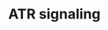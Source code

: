 ---
annotations:
- id: PW:0000098
  parent: regulatory pathway
  type: Pathway Ontology
  value: DNA replication pathway
- id: PW:0001360
  parent: regulatory pathway
  type: Pathway Ontology
  value: DNA damage response pathway
authors:
- AARandCo
- Khanspers
- Mkutmon
- Eweitz
citedin: ''
communities:
- CPTAC
- ONTOX
description: 'This pathway is modeled after Figure 1 in the article " ATR signalling:
  more than meeting at the fork" (See Bibliography). This pathway details the ATR
  signaling which commences when there is a gap in the single strand DNA. It details
  the usage of several independent checkpoint proteins which then cause TOPBP1 dependent
  activation of the phosphorylation and kinase of a large number of substrates including
  CHK1 to commence regulation of cellular response to DNA damage and replication stress.   Proteins
  on this pathway have targeted assays available via the [https://assays.cancer.gov/available_assays?wp_id=WP3875
  CPTAC Assay Portal]'
last-edited: 2024-02-15
ndex: 14e03727-8b68-11eb-9e72-0ac135e8bacf
organisms:
- Homo sapiens
redirect_from:
- /index.php/Pathway:WP3875
- /instance/WP3875
- /instance/WP3875_r128592
revision: r128592
schema-jsonld:
- '@context': https://schema.org/
  '@id': https://wikipathways.github.io/pathways/WP3875.html
  '@type': Dataset
  creator:
    '@type': Organization
    name: WikiPathways
  description: 'This pathway is modeled after Figure 1 in the article " ATR signalling:
    more than meeting at the fork" (See Bibliography). This pathway details the ATR
    signaling which commences when there is a gap in the single strand DNA. It details
    the usage of several independent checkpoint proteins which then cause TOPBP1 dependent
    activation of the phosphorylation and kinase of a large number of substrates including
    CHK1 to commence regulation of cellular response to DNA damage and replication
    stress.   Proteins on this pathway have targeted assays available via the [https://assays.cancer.gov/available_assays?wp_id=WP3875
    CPTAC Assay Portal]'
  keywords:
  - ATR
  - ATRIP
  - CHEK1
  - HUS1
  - RAD1
  - RAD9A
  - RAD9B
  - RPA1
  - RPA2
  - RPA3
  - TOPBP1
  license: CC0
  name: ATR signaling
seo: CreativeWork
title: ATR signaling
wpid: WP3875
---